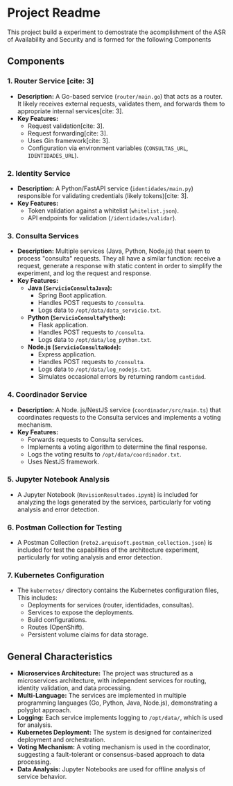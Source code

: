 # Project Readme

This project build a experiment to demostrate the acomplishment of the ASR of Availability and Security and is formed for the following Components

## Components

### 1.  Router Service [cite: 3]

* **Description:** A Go-based service (`router/main.go`) that acts as a router. It likely receives external requests, validates them, and forwards them to appropriate internal services[cite: 3].
* **Key Features:**
    * Request validation[cite: 3].
    * Request forwarding[cite: 3].
    * Uses Gin framework[cite: 3].
    * Configuration via environment variables (`CONSULTAS_URL`, `IDENTIDADES_URL`).

### 2.  Identity Service

* **Description:** A Python/FastAPI service (`identidades/main.py`) responsible for validating credentials (likely tokens)[cite: 3].
* **Key Features:**
    * Token validation against a whitelist (`whitelist.json`).
    * API endpoints for validation (`/identidades/validar`).

### 3.  Consulta Services

* **Description:** Multiple services (Java, Python, Node.js) that seem to process "consulta" requests. They all have a similar function: receive a request, generate a response with static content in order to simplify the experiment, and log the request and response.
* **Key Features:**
    * **Java (`ServicioConsultaJava`):**
        * Spring Boot application.
        * Handles POST requests to `/consulta`.
        * Logs data to `/opt/data/data_servicio.txt`.
    * **Python (`ServicioConsultaPython`):**
        * Flask application.
        * Handles POST requests to `/consulta`.
        * Logs data to `/opt/data/log_python.txt`.
    * **Node.js (`ServicioConsultaNode`):**
        * Express application.
        * Handles POST requests to `/consulta`.
        * Logs data to `/opt/data/log_nodejs.txt`.
        * Simulates occasional errors by returning random `cantidad`.

### 4.  Coordinador Service

* **Description:** A Node. js/NestJS service (`coordinador/src/main.ts`) that coordinates requests to the Consulta services and implements a voting mechanism.
* **Key Features:**
    * Forwards requests to Consulta services.
    * Implements a voting algorithm to determine the final response.
    * Logs the voting results to `/opt/data/coordinador.txt`.
    * Uses NestJS framework.

### 5.  Jupyter Notebook Analysis

* A Jupyter Notebook (`RevisionResultados.ipynb`) is included for analyzing the logs generated by the services, particularly for voting analysis and error detection.

### 6.  Postman Collection for Testing

* A Postman Collection (`reto2.arquisoft.postman_collection.json`) is included for test the capabilities of the architecture experiment, particularly for voting analysis and error detection.

### 7.  Kubernetes Configuration

* The `kubernetes/` directory contains the Kubernetes configuration files, This includes:
    * Deployments for services (router, identidades, consultas).
    * Services to expose the deployments.
    * Build configurations.
    * Routes (OpenShift).
    * Persistent volume claims for data storage.

## General Characteristics

* **Microservices Architecture:** The project was structured as a microservices architecture, with independent services for routing, identity validation, and data processing.
* **Multi-Language:** The services are implemented in multiple programming languages (Go, Python, Java, Node.js), demonstrating a polyglot approach.
* **Logging:** Each service implements logging to `/opt/data/`, which is used for analysis.
* **Kubernetes Deployment:** The system is designed for containerized deployment and orchestration.
* **Voting Mechanism:** A voting mechanism is used in the coordinator, suggesting a fault-tolerant or consensus-based approach to data processing.
* **Data Analysis:** Jupyter Notebooks are used for offline analysis of service behavior.